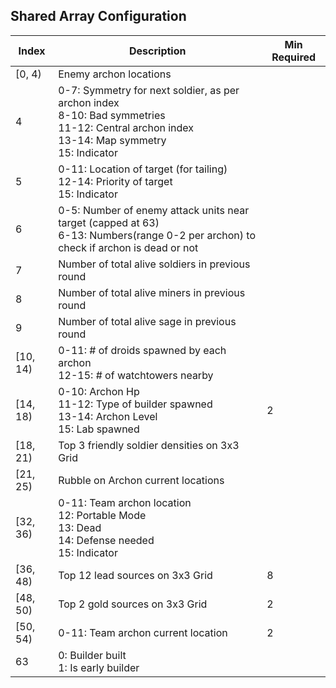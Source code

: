 ## Shared Array Configuration

| Index    | Description                                                                                                                                            | Min Required |
|----------|--------------------------------------------------------------------------------------------------------------------------------------------------------|--------------|
| [0, 4)   | Enemy archon locations                                                                                                                                 |              |
| 4        | 0-7: Symmetry for next soldier, as per archon index<br> 8-10: Bad symmetries<br> 11-12: Central archon index<br> 13-14: Map symmetry<br> 15: Indicator |              |
| 5        | 0-11: Location of target (for tailing)<br> 12-14: Priority of target<br> 15: Indicator                                                                 |              |
| 6        | 0-5: Number of enemy attack units near target (capped at 63)<br> 6-13: Numbers(range 0-2 per archon) to check if archon is dead or not                 |              |
| 7        | Number of total alive soldiers in previous round                                                                                                       |              |
| 8        | Number of total alive miners in previous round                                                                                                         |              |
| 9        | Number of total alive sage in previous round                                                                                                           |              |
| [10, 14) | 0-11: # of droids spawned by each archon <br> 12-15: # of watchtowers nearby                                                                           |              |
| [14, 18) | 0-10: Archon Hp <br> 11-12: Type of builder spawned <br> 13-14: Archon Level <br> 15: Lab spawned                                                      | 2            |
| [18, 21) | Top 3 friendly soldier densities on 3x3 Grid                                                                                                           |              |
| [21, 25) | Rubble on Archon current locations                                                                                                                     |              |
| [32, 36) | 0-11: Team archon location <br> 12: Portable Mode <br> 13: Dead <br> 14: Defense needed <br> 15: Indicator                                             |              |
| [36, 48) | Top 12 lead sources on 3x3 Grid                                                                                                                        | 8            |
| [48, 50) | Top 2 gold sources on 3x3 Grid                                                                                                                         | 2            |
| [50, 54) | 0-11: Team archon current location                                                                                                                     | 2            |
| 63       | 0: Builder built<br> 1: Is early builder                                                                                                               |              |
